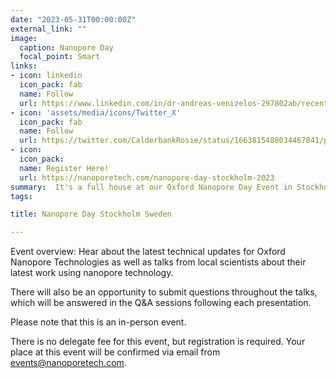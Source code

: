 ```yaml
---
date: "2023-05-31T00:00:00Z"
external_link: ""
image:
  caption: Nanopore Day
  focal_point: Smart
links:
- icon: linkedin
  icon_pack: fab
  name: Follow
  url: https://www.linkedin.com/in/dr-andreas-venizelos-297802ab/recent-activity/all/
- icon: 'assets/media/icons/Twitter_X'
  icon_pack: fab
  name: Follow
  url: https://twitter.com/CalderbankRosie/status/1663815488034467841/photo/1
- icon: 
  icon_pack: 
  name: Register Here!
  url: https://nanoporetech.com/nanopore-day-stockholm-2023
summary:  It's a full house at our Oxford Nanopore Day Event in Stockholm, Sweden. Great engagement and networking going on!
tags:

title: Nanopore Day Stockholm Sweden

---
```


Event overview:
Hear about the latest technical updates for Oxford Nanopore Technologies as well as talks from local scientists about their latest work using nanopore technology.

There will also be an opportunity to submit questions throughout the talks, which will be answered in the Q&A sessions following each presentation.

Please note that this is an in-person event.

There is no delegate fee for this event, but registration is required. Your place at this event will be confirmed via email from events@nanoporetech.com.
